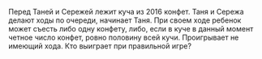 Перед Таней и Сережей лежит куча из 2016 конфет. Таня и Сережа делают ходы 
по очереди, начинает Таня. При своем ходе ребенок может съесть 
либо одну конфету, либо, если в куче в данный момент четное число конфет, 
ровно половину всей кучи. Проигрывает не имеющий хода. Кто выиграет 
при правильной игре?